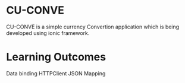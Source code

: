 # CU-CONVE

CU-CONVE is a simple currency Convertion application which is being developed using ionic framework.

# Learning Outcomes
Data binding
HTTPClient 
JSON Mapping

